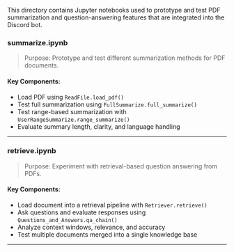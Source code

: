 This directory contains Jupyter notebooks used to prototype and test PDF summarization and question-answering features that are integrated into the Discord bot.

### summarize.ipynb

> Purpose: Prototype and test different summarization methods for PDF documents.

#### Key Components:

- Load PDF using `ReadFile.load_pdf()`
- Test full summarization using `FullSummarize.full_summarize()`
- Test range-based summarization with `UserRangeSummarize.range_summarize()`
- Evaluate summary length, clarity, and language handling

---

### retrieve.ipynb

> Purpose: Experiment with retrieval-based question answering from PDFs.

#### Key Components:

- Load document into a retrieval pipeline with `Retriever.retrieve()`
- Ask questions and evaluate responses using `Questions_and_Answers.qa_chain()`
- Analyze context windows, relevance, and accuracy
- Test multiple documents merged into a single knowledge base

---
